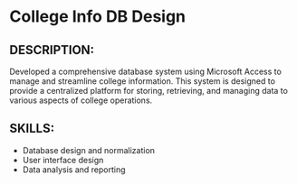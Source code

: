 # College Info DB Design

## DESCRIPTION:
Developed a comprehensive database system using Microsoft Access to manage and streamline college information. This system is designed to provide a centralized platform for storing, retrieving, and managing data to various aspects of college operations. 

## SKILLS:
- Database design and normalization
- User interface design
- Data analysis and reporting
